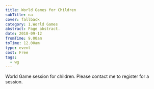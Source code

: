 ```yaml
---
title: World Games for Children
subTitle: na
cover: fallback
category: 1.World Games
abstract: Page abstract.
date: 2018-09-12
fromTime: 9.00am
toTime: 12.00am
type: event
cost: Free
tags:
  - wg
---
```


World Game session for children. Please contact me to register for a session.

